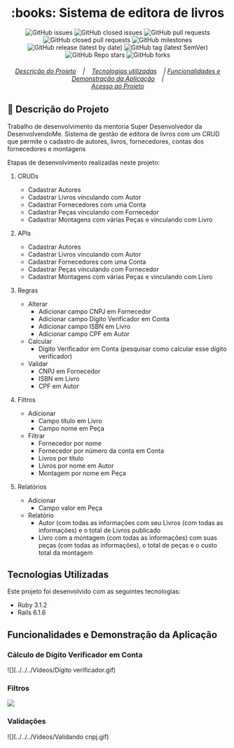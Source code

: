 <h1 style="text-align: center">:books: Sistema de editora de livros</h1>

<div style="text-align: center">

![GitHub issues](https://img.shields.io/github/issues-raw/marcoaspeixoto/Missao-Vaga-DesenvolvendoMe?style=for-the-badge)
![GitHub closed issues](https://img.shields.io/github/issues-closed-raw/marcoaspeixoto/Missao-Vaga-DesenvolvendoMe?style=for-the-badge)
![GitHub pull requests](https://img.shields.io/github/issues-pr-raw/marcoaspeixoto/Missao-Vaga-DesenvolvendoMe?style=for-the-badge)
![GitHub closed pull requests](https://img.shields.io/github/issues-pr-closed-raw/marcoaspeixoto/Missao-Vaga-DesenvolvendoMe?style=for-the-badge)
![GitHub milestones](https://img.shields.io/github/milestones/all/marcoaspeixoto/Missao-Vaga-DesenvolvendoMe?style=for-the-badge)
![GitHub release (latest by date)](https://img.shields.io/github/v/release/marcoaspeixoto/Missao-Vaga-DesenvolvendoMe?style=for-the-badge)
![GitHub tag (latest SemVer)](https://img.shields.io/github/v/tag/marcoaspeixoto/Missao-Vaga-DesenvolvendoMe?style=for-the-badge)
![GitHub Repo stars](https://img.shields.io/github/stars/marcoaspeixoto/Missao-Vaga-DesenvolvendoMe?style=for-the-badge)
![GitHub forks](https://img.shields.io/github/forks/marcoaspeixoto/Missao-Vaga-DesenvolvendoMe?style=for-the-badge)

</div>

<h6 style="text-align: center">

[Descrição do Projeto](#descrição-do-projeto) &nbsp;&nbsp; | &nbsp;&nbsp; [Tecnologias utilizadas](#tecnologias-utilizadas) &nbsp;&nbsp; | 
[Funcionalidades e Demonstração da Aplicação](#funcionalidades-e-demonstração-da-aplicação) &nbsp;&nbsp; |   
[Acesso ao Projeto](#acesso-ao-projeto) 

</h6>

## :pencil: Descrição do Projeto

Trabalho de desenvolvimento da mentoria Super Desenvolvedor da DesenvolvendoMe.
Sistema de gestão de editora de livros com um CRUD que permite o cadastro de autores, livros, fornecedores, contas dos fornecedores e montagens

Etapas de desenvolvimento realizadas neste projeto:

1. CRUDs
   * Cadastrar Autores
   * Cadastrar Livros vinculando com Autor
   * Cadastrar Fornecedores com uma Conta
   * Cadastrar Peças vinculando com Fornecedor
   * Cadastrar Montagens com várias Peças e vinculando com Livro


2. APIs
   * Cadastrar Autores
   * Cadastrar Livros vinculando com Autor
   * Cadastrar Fornecedores com uma Conta
   * Cadastrar Peças vinculando com Fornecedor
   * Cadastrar Montagens com várias Peças e vinculando com Livro


3. Regras
   * Alterar
      * Adicionar campo CNPJ em Fornecedor
      * Adicionar campo Dígito Verificador em Conta
      * Adicionar campo ISBN em Livro
      * Adicionar campo CPF em Autor
   * Calcular
      * Dígito Verificador em Conta (pesquisar como calcular esse dígito verificador)
   * Validar
      * CNPJ em Fornecedor
      * ISBN em Livro
      * CPF em Autor


4. Filtros
   * Adicionar
      * Campo título em Livro
      * Campo nome em Peça
   * Filtrar
      * Fornecedor por nome
      * Fornecedor por número da conta em Conta
      * Livros por título
      * Livros por nome em Autor
      * Montagem por nome em Peça


5. Relatórios
   * Adicionar
     * Campo valor em Peça
   * Relatório
     * Autor (com todas as informações com seu Livros (com todas as informações) e o total de Livros publicado
     * Livro com a montagem (com todas as informações) com suas peças (com todas as informações), o total de peças e o custo total da montagem


## Tecnologias Utilizadas

Este projeto foi desenvolvido com as seguintes tecnologias:

* Ruby 3.1.2
* Rails 6.1.6


## Funcionalidades e Demonstração da Aplicação

### Cálculo de Dígito Verificador em Conta

![](../../../Vídeos/Dígito verificador.gif)



### Filtros

![](../../../Vídeos/Filtros.gif)



### Validações

![](../../../Vídeos/Validando cnpj.gif)


